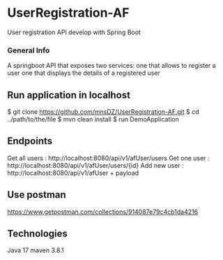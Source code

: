 # UserRegistration-AF
User registration API develop with Spring Boot

### General Info 

A springboot API that exposes two services: 
one that allows to register a user 
one that displays the details of a registered user 


## Run application in localhost 
$ git clone https://github.com/mnsDZ/UserRegistration-AF.git
$ cd ../path/to/the/file
$ mvn clean install
$ run DemoApplication


## Endpoints 
Get all users : 
http://localhost:8080/api/v1/afUser/users 
Get one user : 
http://localhost:8080/api/v1/afUser/users/{id}
Add new user : 
http://localhost:8080/api/v1/afUser + payload


## Use postman

https://www.getpostman.com/collections/914087e79c4cb1da4216


## Technologies
Java 17
maven 3.8.1

